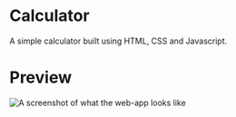 # Calculator

A simple calculator built using HTML, CSS and Javascript.

# Preview
![A screenshot of what the web-app looks like](/assets/images/cal.png)

